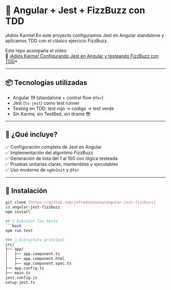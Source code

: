 # 🧪 Angular + Jest + FizzBuzz con TDD

¡Adiós Karma! En este proyecto configuramos Jest en Angular standalone y aplicamos TDD con el clásico ejercicio FizzBuzz.

Este repo acompaña el video:  
🎥 [¡Adiós Karma! Configurando Jest en Angular y testeando FizzBuzz con TDD](#https://youtu.be/gr_qKl5W3JE)*

---

## 📦 Tecnologías utilizadas

- Angular 19 (standalone + control flow `@for`)
- Jest (`ts-jest`) como test runner
- Testing en TDD: test rojo → código → test verde
- Sin Karma, sin TestBed, sin drama 😎

---

## 🚀 ¿Qué incluye?

✅ Configuración completa de Jest en Angular  
✅ Implementación del algoritmo FizzBuzz  
✅ Generación de lista del 1 al 100 con lógica testeada  
✅ Pruebas unitarias claras, mantenibles y ejecutables  
✅ Uso moderno de `ngOnInit` y `@for`

---

## 🔧 Instalación

```bash
git clone [https://github.com/jofredreinosa/angular-jest-fizzbuzz]
cd angular-jest-fizzbuzz
npm install

## 🧪 Ejecutar los tests
```bash
npm run test

### 📁 Estructura principal
src/
├── app/
│   ├── app.component.ts
│   ├── app.component.html
│   ├── app.component.spec.ts
├── app.config.ts
├── main.ts
jest.config.js
setup-jest.ts


